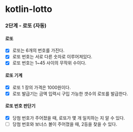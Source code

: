 # kotlin-lotto

### 2단계 - 로또 (자동)

#### 로또
- [x] 로또는 6개의 번호를 가진다.
- [x] 로또 번호는 서로 다른 숫자로 이루어져있다.
- [x] 로또 번호는 1~45 사이의 무작위 수이다.

#### 로또 기계
- [x] 로또 1 장의 가격은 1000원이다.
- [x] 로또 발급기는 금액 입력시 구입 가능한 갯수의 로또를 발급한다.

#### 로또 번호 판단기
- [x] 당첨 번호가 주어졌을 때, 로또가 몇 개 일치하는 지 알 수 있다.
- [ ] 당첨 번호와 보너스 볼이 주어졌을 때, 2등을 찾을 수 있다.
